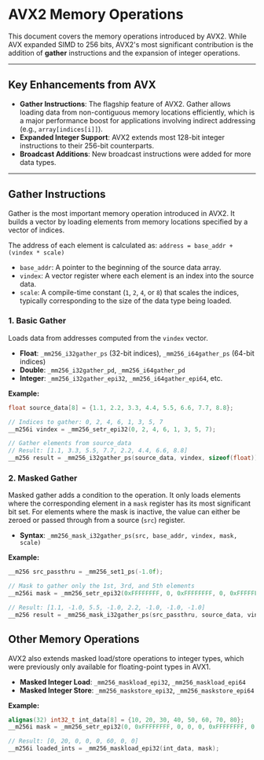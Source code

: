 # AVX2 Memory Operations

This document covers the memory operations introduced by AVX2. While AVX expanded SIMD to 256 bits, AVX2's most significant contribution is the addition of **gather** instructions and the expansion of integer operations.

---

## Key Enhancements from AVX

- **Gather Instructions**: The flagship feature of AVX2. Gather allows loading data from non-contiguous memory locations efficiently, which is a major performance boost for applications involving indirect addressing (e.g., `array[indices[i]]`).
- **Expanded Integer Support**: AVX2 extends most 128-bit integer instructions to their 256-bit counterparts.
- **Broadcast Additions**: New broadcast instructions were added for more data types.

---

## Gather Instructions

Gather is the most important memory operation introduced in AVX2. It builds a vector by loading elements from memory locations specified by a vector of indices.

The address of each element is calculated as:
`address = base_addr + (vindex * scale)`

- `base_addr`: A pointer to the beginning of the source data array.
- `vindex`: A vector register where each element is an index into the source data.
- `scale`: A compile-time constant (`1`, `2`, `4`, or `8`) that scales the indices, typically corresponding to the size of the data type being loaded.

### 1. Basic Gather

Loads data from addresses computed from the `vindex` vector.

- **Float**: `_mm256_i32gather_ps` (32-bit indices), `_mm256_i64gather_ps` (64-bit indices)
- **Double**: `_mm256_i32gather_pd`, `_mm256_i64gather_pd`
- **Integer**: `_mm256_i32gather_epi32`, `_mm256_i64gather_epi64`, etc.

**Example:**
```cpp
float source_data[8] = {1.1, 2.2, 3.3, 4.4, 5.5, 6.6, 7.7, 8.8};

// Indices to gather: 0, 2, 4, 6, 1, 3, 5, 7
__m256i vindex = _mm256_setr_epi32(0, 2, 4, 6, 1, 3, 5, 7);

// Gather elements from source_data
// Result: [1.1, 3.3, 5.5, 7.7, 2.2, 4.4, 6.6, 8.8]
__m256 result = _mm256_i32gather_ps(source_data, vindex, sizeof(float));
```

### 2. Masked Gather

Masked gather adds a condition to the operation. It only loads elements where the corresponding element in a `mask` register has its most significant bit set. For elements where the mask is inactive, the value can either be zeroed or passed through from a source (`src`) register.

- **Syntax**: `_mm256_mask_i32gather_ps(src, base_addr, vindex, mask, scale)`

**Example:**
```cpp
__m256 src_passthru = _mm256_set1_ps(-1.0f);

// Mask to gather only the 1st, 3rd, and 5th elements
__m256i mask = _mm256_setr_epi32(0xFFFFFFFF, 0, 0xFFFFFFFF, 0, 0xFFFFFFFF, 0, 0, 0);

// Result: [1.1, -1.0, 5.5, -1.0, 2.2, -1.0, -1.0, -1.0]
__m256 result = _mm256_mask_i32gather_ps(src_passthru, source_data, vindex, mask, sizeof(float));
```

## Other Memory Operations

AVX2 also extends masked load/store operations to integer types, which were previously only available for floating-point types in AVX1.

- **Masked Integer Load**: `_mm256_maskload_epi32`, `_mm256_maskload_epi64`
- **Masked Integer Store**: `_mm256_maskstore_epi32`, `_mm256_maskstore_epi64`

**Example:**
```cpp
alignas(32) int32_t int_data[8] = {10, 20, 30, 40, 50, 60, 70, 80};
__m256i mask = _mm256_setr_epi32(0, 0xFFFFFFFF, 0, 0, 0, 0xFFFFFFFF, 0, 0);

// Result: [0, 20, 0, 0, 0, 60, 0, 0]
__m256i loaded_ints = _mm256_maskload_epi32(int_data, mask);
```
